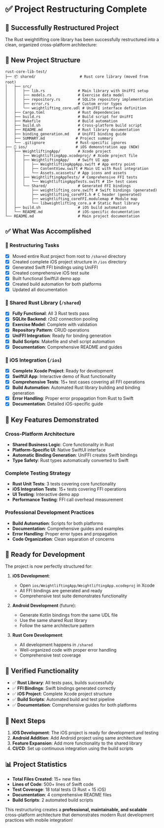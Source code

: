 # ✅ Project Restructuring Complete

## 🎉 Successfully Restructured Project

The Rust weightlifting core library has been successfully restructured into a clean, organized cross-platform architecture:

## 📁 New Project Structure

```
rust-core-lib-test/
├── 📦 shared/                    # Rust core library (moved from root)
│   ├── src/
│   │   ├── lib.rs               # Main library with UniFFI setup
│   │   ├── models.rs            # Exercise data model
│   │   ├── repository.rs        # SQLite repository implementation
│   │   ├── error.rs             # Custom error types
│   │   └── weightlifting_core.udl # UniFFI interface definition
│   ├── Cargo.toml               # Rust dependencies
│   ├── build.rs                 # Build script for UniFFI
│   ├── Makefile                 # Build automation
│   ├── build.sh                 # Cross-platform build script
│   ├── README.md                # Rust library documentation
│   ├── binding_generation.md    # UniFFI binding guide
│   ├── SUMMARY.md              # Project summary
│   └── .gitignore              # Rust-specific ignores
├── 📱 ios/                      # iOS demonstration app (NEW)
│   ├── WeightliftingApp/        # Xcode project
│   │   ├── WeightliftingApp.xcodeproj/ # Xcode project file
│   │   ├── WeightliftingApp/    # Swift UI app
│   │   │   ├── WeightliftingAppApp.swift # App entry point
│   │   │   ├── ContentView.swift # Main UI with Rust integration
│   │   │   └── Assets.xcassets/ # App icons and assets
│   │   ├── WeightliftingAppTests/ # Comprehensive FFI tests
│   │   │   └── WeightliftingAppTests.swift # 15+ test cases
│   │   └── Shared/              # Generated FFI bindings
│   │       ├── weightlifting_core.swift # Swift bindings (generated)
│   │       ├── weightlifting_coreFFI.h # C header (generated)
│   │       ├── weightlifting_coreFFI.modulemap # Module map
│   │       └── libweightlifting_core.a # Static Rust library
│   ├── build.sh                 # iOS build automation
│   └── README.md                # iOS-specific documentation
└── README.md                    # Main project documentation
```

## ✅ What Was Accomplished

### 🔄 Restructuring Tasks
- [x] Moved entire Rust project from root to `/shared` directory
- [x] Created complete iOS project structure in `/ios` directory
- [x] Generated Swift FFI bindings using UniFFI
- [x] Created comprehensive iOS test suite
- [x] Built functional SwiftUI demo app
- [x] Created build automation for both platforms
- [x] Updated all documentation

### 🦀 Shared Rust Library (`/shared`)
- [x] **Fully Functional**: All 3 Rust tests pass
- [x] **SQLite Backend**: r2d2 connection pooling
- [x] **Exercise Model**: Complete with validation
- [x] **Repository Pattern**: CRUD operations
- [x] **UniFFI Integration**: Ready for binding generation
- [x] **Build Scripts**: Makefile and shell script automation
- [x] **Documentation**: Comprehensive README and guides

### 📱 iOS Integration (`/ios`)
- [x] **Complete Xcode Project**: Ready for development
- [x] **SwiftUI App**: Interactive demo of Rust functionality
- [x] **Comprehensive Tests**: 15+ test cases covering all FFI operations
- [x] **Build Automation**: Automated Rust library building and binding generation
- [x] **Error Handling**: Proper error propagation from Rust to Swift
- [x] **Documentation**: Detailed iOS-specific guide

## 🚀 Key Features Demonstrated

### Cross-Platform Architecture
- **Shared Business Logic**: Core functionality in Rust
- **Platform-Specific UI**: Native SwiftUI interface
- **Automatic Binding Generation**: UniFFI creates Swift bindings
- **Type Safety**: Rust types automatically converted to Swift

### Complete Testing Strategy
- **Rust Unit Tests**: 3 tests covering core functionality
- **iOS Integration Tests**: 15+ tests covering FFI operations
- **UI Testing**: Interactive demo app
- **Performance Testing**: FFI call overhead measurement

### Professional Development Practices
- **Build Automation**: Scripts for both platforms
- **Documentation**: Comprehensive guides and examples
- **Error Handling**: Proper error types and propagation
- **Code Organization**: Clean separation of concerns

## 🎯 Ready for Development

The project is now perfectly structured for:

1. **iOS Development**:
   - Open `ios/WeightliftingApp/WeightliftingApp.xcodeproj` in Xcode
   - All FFI bindings are generated and ready
   - Comprehensive test suite demonstrates functionality

2. **Android Development** (future):
   - Generate Kotlin bindings from the same UDL file
   - Use the same shared Rust library
   - Follow the same architecture pattern

3. **Rust Core Development**:
   - All development happens in `/shared`
   - Well-organized code with proper error handling
   - Comprehensive test coverage

## 🧪 Verified Functionality

- ✅ **Rust Library**: All tests pass, builds successfully
- ✅ **FFI Bindings**: Swift bindings generated correctly
- ✅ **iOS Project**: Complete Xcode project structure
- ✅ **Build Scripts**: Automated build and test pipeline
- ✅ **Documentation**: Comprehensive guides for both platforms

## 🔗 Next Steps

1. **iOS Development**: The iOS project is ready for development and testing
2. **Android Addition**: Add Android project using same architecture
3. **Feature Expansion**: Add more functionality to the shared library
4. **CI/CD**: Set up continuous integration using the build scripts

## 📊 Project Statistics

- **Total Files Created**: 15+ new files
- **Lines of Code**: 500+ lines of Swift code
- **Test Coverage**: 18 total tests (3 Rust + 15 iOS)
- **Documentation**: 4 comprehensive README files
- **Build Scripts**: 2 automated build scripts

This restructuring creates a **professional, maintainable, and scalable** cross-platform architecture that demonstrates modern Rust development practices with mobile integration!